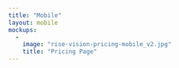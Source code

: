 ```yaml
---
title: "Mobile"
layout: mobile
mockups:
  -
    image: "rise-vision-pricing-mobile_v2.jpg"
    title: "Pricing Page"
---
```

